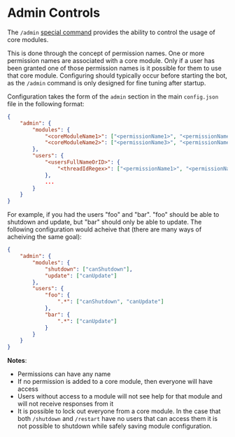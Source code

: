 # Admin Controls

The `/admin` [special command](SpecialCommands.md) provides the ability to control the usage of core modules.

This is done through the concept of permission names. One or more permission names are associated with a core module. Only if a user has been granted one of those permission names is it possible for them to use that core module. Configuring should typically occur before starting the bot, as the `/admin` command is only designed for fine tuning after startup.

Configuration takes the form of the `admin` section in the main `config.json` file in the following format:
```json
{
    "admin": {
        "modules": {
            "<coreModuleName1>": ["<permissionName1>", "<permissionName2>", ...],
			"<coreModuleName2>": ["<permissionName3>", "<permissionName1>", ...],
        },
        "users": {
            "<usersFullNameOrID>": {
                "<threadIdRegex>": ["<permissionName1>", "<permissionName2>"]
            },
			...
        }
    }
}
```

For example, if you had the users "foo" and "bar". "foo" should be able to shutdown and update, but "bar" should only be able to update. The following configuration would acheive that (there are many ways of acheiving the same goal):
```json
{
    "admin": {
        "modules": {
            "shutdown": ["canShutdown"],
			"update": ["canUpdate"]
        },
        "users": {
            "foo": {
                ".*": ["canShutdown", "canUpdate"]
            },
			"bar": {
                ".*": ["canUpdate"]
            }
        }
    }
}
```

**Notes**:
- Permissions can have any name
- If no permission is added to a core module, then everyone will have access
- Users without access to a module will not see help for that module and will not receive responses from it
- It is possible to lock out everyone from a core module. In the case that both `/shutdown` and `/restart` have no users that can access them it is not possible to shutdown while safely saving module configuration.